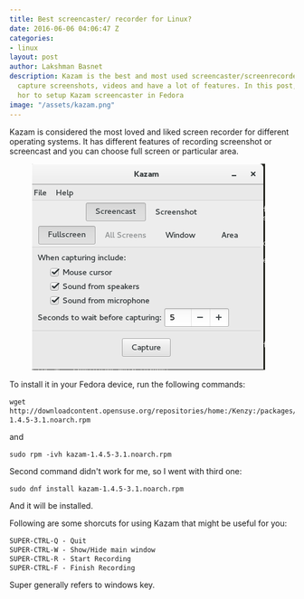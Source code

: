 ```yaml
---
title: Best screencaster/ recorder for Linux?
date: 2016-06-06 04:06:47 Z
categories:
- linux
layout: post
author: Lakshman Basnet
description: Kazam is the best and most used screencaster/screenrecorder that can
  capture screenshots, videos and have a lot of features. In this post, you will know
  hor to setup Kazam screencaster in Fedora
image: "/assets/kazam.png"
---
```


Kazam is considered the most loved and liked screen recorder for different operating systems.
It has different features of recording screenshot or screencast and you can choose full screen or particular area.

<figure><img src="/assets/kazam.png" alt="" /> </figure>

To install it in your Fedora device, run the following commands:

    wget http://downloadcontent.opensuse.org/repositories/home:/Kenzy:/packages/Fedora_23/noarch/kazam-1.4.5-3.1.noarch.rpm
    
 and 

    sudo rpm -ivh kazam-1.4.5-3.1.noarch.rpm

 Second command didn't work for me, so I went with third one:

    sudo dnf install kazam-1.4.5-3.1.noarch.rpm

And it will be installed.

Following are some shorcuts for using Kazam that might be useful for you:

    SUPER-CTRL-Q - Quit
	SUPER-CTRL-W - Show/Hide main window
	SUPER-CTRL-R - Start Recording
	SUPER-CTRL-F - Finish Recording

Super generally refers to windows key.